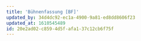 ```yaml
---
title: 'Bühnenfassung [BF]'
updated_by: 34d4dc92-ec1a-4900-9a81-ed8dd8606f23
updated_at: 1610545489
id: 20e2ad02-c859-4d5f-afa1-37c12cb6f75f
---
```

